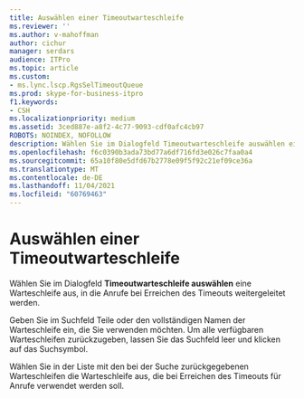```yaml
---
title: Auswählen einer Timeoutwarteschleife
ms.reviewer: ''
ms.author: v-mahoffman
author: cichur
manager: serdars
audience: ITPro
ms.topic: article
ms.custom:
- ms.lync.lscp.RgsSelTimeoutQueue
ms.prod: skype-for-business-itpro
f1.keywords:
- CSH
ms.localizationpriority: medium
ms.assetid: 3ced887e-a8f2-4c77-9093-cdf0afc4cb97
ROBOTS: NOINDEX, NOFOLLOW
description: Wählen Sie im Dialogfeld Timeoutwarteschleife auswählen eine Warteschleife aus, in die Anrufe bei Erreichen des Timeouts weitergeleitet werden.
ms.openlocfilehash: f6c0390b3ada73bd77a6df716fd3e026c7faa0a4
ms.sourcegitcommit: 65a10f80e5dfd67b2778e09f5f92c21ef09ce36a
ms.translationtype: MT
ms.contentlocale: de-DE
ms.lasthandoff: 11/04/2021
ms.locfileid: "60769463"
---
```

# <a name="select-time-out-queue"></a>Auswählen einer Timeoutwarteschleife
 
Wählen Sie im Dialogfeld **Timeoutwarteschleife auswählen** eine Warteschleife aus, in die Anrufe bei Erreichen des Timeouts weitergeleitet werden.
  
Geben Sie im Suchfeld Teile oder den vollständigen Namen der Warteschleife ein, die Sie verwenden möchten. Um alle verfügbaren Warteschleifen zurückzugeben, lassen Sie das Suchfeld leer und klicken auf das Suchsymbol.
  
Wählen Sie in der Liste mit den bei der Suche zurückgegebenen Warteschleifen die Warteschleife aus, die bei Erreichen des Timeouts für Anrufe verwendet werden soll.
  

